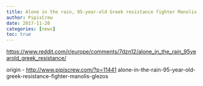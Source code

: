 ```yaml
---
title: Alone in the rain, 95-year-old Greek resistance fighter Manolis Glezos
author: PipisCrew
date: 2017-11-20
categories: [news]
toc: true
---
```


https://www.reddit.com/r/europe/comments/7dzn12/alone_in_the_rain_95yearold_greek_resistance/

origin - http://www.pipiscrew.com/?p=11441 alone-in-the-rain-95-year-old-greek-resistance-fighter-manolis-glezos
